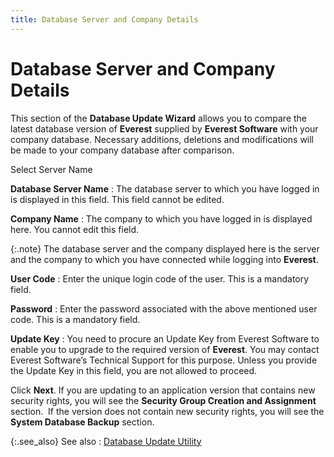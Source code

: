 ```yaml
---
title: Database Server and Company Details
---
```


# Database Server and Company Details


This section of the **Database Update 
 Wizard** allows you to compare the latest database version of **Everest** supplied by **Everest 
 Software** with your company database. Necessary additions, deletions  and modifications will be made to your company database after comparison.


Select Server Name


**Database Server Name**
: The database server to which you have logged in  is displayed in this field. This field cannot be edited.<font style="font-family: Verdana;" face="Verdana"> </font>


**Company Name**
: The company to which you have logged in is displayed  here. You cannot edit this field.


{:.note}
The database server and the company displayed  here is the server and the company to which you have connected while logging  into **Everest**.


**User Code**
: Enter the unique login  code of the user. This is a mandatory field.


**Password**
: Enter the password associated with the above mentioned  user code. This is a mandatory field.


**Update Key**
: You need to procure an Update Key from Everest Software  to enable you to upgrade to the required version of **Everest**.  You may contact Everest Software’s Technical Support for this purpose.  Unless you provide the Update Key in this field, you are not allowed to  proceed.


Click **Next**.  If you are updating to an application version that contains new security  rights, you will see the **Security 
 Group Creation and Assignment** section.  If  the version does not contain new security rights, you will see the **System 
 Database Backup** section.


{:.see_also}
See also
: [Database  Update Utility]({{site.advutl_baseurl}}/database-update-utility/dbupdate_database_update_utility.html)
